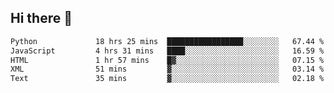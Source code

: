 ## Hi there 👋

<!--
**alihaqberdi/alihaqberdi** is a ✨ _special_ ✨ repository because its `README.md` (this file) appears on your GitHub profile.

Here are some ideas to get you started:

- 🔭 I’m currently working on ...
- 🌱 I’m currently learning ...
- 👯 I’m looking to collaborate on ...
- 🤔 I’m looking for help with ...
- 💬 Ask me about ...
- 📫 How to reach me: ...
- 😄 Pronouns: ...
- ⚡ Fun fact: ...
-->

<!--START_SECTION:waka-->

```txt
Python             18 hrs 25 mins  █████████████████░░░░░░░░   67.44 %
JavaScript         4 hrs 31 mins   ████░░░░░░░░░░░░░░░░░░░░░   16.59 %
HTML               1 hr 57 mins    █▓░░░░░░░░░░░░░░░░░░░░░░░   07.15 %
XML                51 mins         ▓░░░░░░░░░░░░░░░░░░░░░░░░   03.14 %
Text               35 mins         ▓░░░░░░░░░░░░░░░░░░░░░░░░   02.18 %
```

<!--END_SECTION:waka-->
